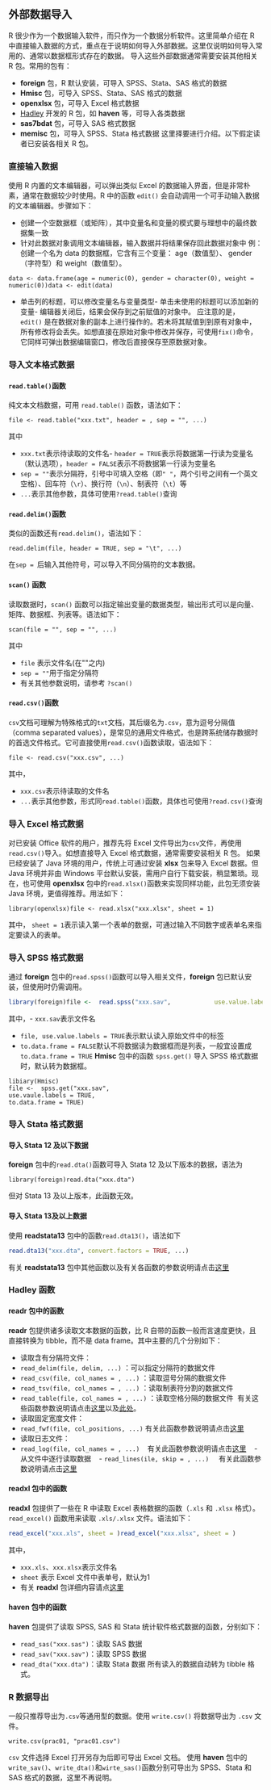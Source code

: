 ## 外部数据导入
R 很少作为一个数据输入软件，而只作为一个数据分析软件。这里简单介绍在 R 中直接输入数据的方式，重点在于说明如何导入外部数据。这里仅说明如何导入常用的、通常以数据框形式存在的数据。
导入这些外部数据通常需要安装其他相关 R 包。常用的包有：
- **foreign** 包，R 默认安装，可导入 SPSS、Stata、SAS 格式的数据
- **Hmisc** 包，可导入 SPSS、Stata、SAS 格式的数据
- **openxlsx** 包，可导入 Excel 格式数据
- [Hadley](http://hadley.nz/) 开发的 R 包，如 **haven** 等，可导入各类数据
- **sas7bdat** 包，可导入 SAS 格式数据
- **memisc** 包，可导入 SPSS、Stata 格式数据
这里择要进行介绍。以下假定读者已安装各相关 R 包。
### 直接输入数据
使用 R 内置的文本编辑器，可以弹出类似 Excel 的数据输入界面，但是非常朴素，通常在数据较少时使用。R 中的函数 `edit()` 会自动调用一个可手动输入数据的文本编辑器。步骤如下：
- 创建一个空数据框（或矩阵），其中变量名和变量的模式要与理想中的最终数据集一致
- 针对此数据对象调用文本编辑器，输入数据并将结果保存回此数据对象中
例：创建一个名为 data 的数据框，它含有三个变量： age（数值型）、 gender（字符型）和 weight（数值型）。
```
data <- data.frame(age = numeric(0), gender = character(0), weight = numeric(0))data <- edit(data)
```
- 单击列的标题，可以修改变量名与变量类型- 单击未使用的标题可以添加新的变量- 编辑器关闭后，结果会保存到之前赋值的对象中。
应注意的是， `edit()` 是在数据对象的副本上进行操作的。若未将其赋值到到原有对象中，所有修改将会丢失。如想直接在原始对象中修改并保存，可使用`fix()`命令，它同样可弹出数据编辑窗口，修改后直接保存至原数据对象。
### 导入文本格式数据
#### `read.table()`函数
纯文本文档数据，可用 `read.table()` 函数，语法如下：
```
file <- read.table("xxx.txt", header = , sep = "", ...)
```
其中
- `xxx.txt`表示待读取的文件名- `header = TRUE`表示将数据第一行读为变量名（默认选项），`header = FALSE`表示不将数据第一行读为变量名
- `sep = ""`表示分隔符，引号中可填入空格（即`" "`，两个引号之间有一个英文空格）、回车符（`\r`）、换行符（`\n`）、制表符（`\t`）等
- `...`表示其他参数，具体可使用`?read.table()`查询
#### `read.delim()`函数
类似的函数还有`read.delim()`，语法如下：
```
read.delim(file, header = TRUE, sep = "\t", ...)
```
在`sep = `后输入其他符号，可以导入不同分隔符的文本数据。
#### `scan()` 函数
读取数据时，`scan()` 函数可以指定输出变量的数据类型，输出形式可以是向量、矩阵、数据框、列表等。语法如下：
```
scan(file = "", sep = "", ...)
```
其中
- `file` 表示文件名(在""之内)
- `sep = ""`用于指定分隔符
- 有关其他参数说明，请参考 `?scan()`
#### `read.csv()`函数
`csv`文档可理解为特殊格式的`txt`文档，其后缀名为`.csv`，意为逗号分隔值（comma separated values），是常见的通用文件格式，也是跨系统储存数据时的首选文件格式。它可直接使用`read.csv()`函数读取，语法如下：
```
file <- read.csv("xxx.csv", ...)
```
其中，
- `xxx.csv`表示待读取的文件名
- `...`表示其他参数，形式同`read.table()`函数，具体也可使用`?read.csv()`查询
### 导入 Excel 格式数据
对已安装 Office 软件的用户，推荐先将 Excel 文件导出为`csv`文件，再使用`read.csv()`导入。如想直接导入 Excel 格式数据，通常需要安装相关 R 包。
如果已经安装了 Java 环境的用户，传统上可通过安装 **xlsx** 包来导入 Excel 数据。但 Java 环境并非由 Windows 平台默认安装，需用户自行下载安装，稍显繁琐。现在，也可使用 **openxlsx** 包中的`read.xlsx()`函数来实现同样功能，此包无须安装 Java 环境，更值得推荐。用法如下：
```
library(openxlsx)file <- read.xlsx("xxx.xlsx", sheet = 1)
```
其中， `sheet = 1`表示读入第一个表单的数据，可通过输入不同数字或表单名来指定要读入的表单。
### 导入 SPSS 格式数据
通过 **foreign** 包中的`read.spss()`函数可以导入相关文件，**foreign** 包已默认安装，但使用时仍需调用。
```r
library(foreign)file <-  read.spss("xxx.sav",            use.value.labels = TRUE,            to.data.frame = FALSE,            ...)
```
其中，- `xxx.sav`表示文件名
- `file, use.value.labels = TRUE`表示默认读入原始文件中的标签
- `to.data.frame = FALSE`默认不将数据读为数据框而是列表，一般宜设置成`to.data.frame = TRUE`
**Hmisc** 包中的函数 `spss.get()` 导入 SPSS 格式数据时，默认转为数据框。
```
libiary(Hmisc)
file <-  spss.get("xxx.sav",  
use.vaule.labels = TRUE,          
to.data.frame = TRUE)
```
### 导入 Stata 格式数据
#### 导入 Stata 12 及以下数据
**foreign** 包中的`read.dta()`函数可导入 Stata 12 及以下版本的数据，语法为
```
library(foreign)read.dta("xxx.dta")
```
但对 Stata 13 及以上版本，此函数无效。
#### 导入 Stata 13及以上数据
使用 **readstata13** 包中的函数`read.dta13()`，语法如下
```r
read.dta13("xxx.dta", convert.factors = TRUE, ...)
```
有关 **readstata13** 包中其他函数以及有关各函数的参数说明请点击[这里](https://cran.r-project.org/web/packages/readstata13/readstata13.pdf)
### Hadley 函数
#### **readr** 包中的函数
**readr** 包提供诸多读取文本数据的函数，比 R 自带的函数一般而言速度更快，且直接转换为 tibble，而不是 data frame。其中主要的几个分别如下：
- 读取含有分隔符文件：  
- `read_delim(file, delim, ...)` ：可以指定分隔符的数据文件  
- `read_csv(file, col_names = , ...)` ：读取逗号分隔的数据文件   
- `read_tsv(file, col_names = , ...)` ：读取制表符分割的数据文件    
- `read_table(file, col_names = , ...)` ：读取空格分隔的数据文件  有关这些函数参数说明请点击[这里](http://127.0.0.1:22958/library/readr/html/read_delim.html)以及[此处](http://127.0.0.1:22958/library/readr/html/read_table.html)。
- 读取固定宽度文件：   
- `read_fwf(file, col_positions, ...)`
有关此函数参数说明请点击[这里](http://127.0.0.1:22958/library/readr/html/read_fwf.html)    
- 读取日志文件：  
- `read_log(file, col_names = , ...)`    有关此函数参数说明请点击[这里](http://127.0.0.1:22958/library/readr/html/read_log.html)    - 从文件中逐行读取数据    - `read_lines(ile, skip = , ...)`     有关此函数参数说明请点击[这里](http://127.0.0.1:22958/library/readr/html/read_lines.html)
#### **readxl** 包中的函数
**readxl** 包提供了一些在 R 中读取 Excel 表格数据的函数（`.xls` 和 `.xlsx` 格式）。
`read_excel()` 函数用来读取 `.xls/.xlsx` 文件。语法如下：
```r
read_excel("xxx.xls", sheet = )read_excel("xxx.xlsx", sheet = )
```
其中，
- `xxx.xls`、`xxx.xlsx`表示文件名
- `sheet` 表示 Excel 文件中表单号，默认为1
- 有关 **readxl** 包详细内容请点[这里](https://mran.microsoft.com/web/packages/readxl/readxl.pdf)
#### **haven** 包中的函数
**haven** 包提供了读取 SPSS, SAS 和 Stata 统计软件格式数据的函数，分别如下：
- `read_sas("xxx.sas")`：读取 SAS 数据
- `read_sav("xxx.sav")`：读取 SPSS 数据
- `read_dta("xxx.dta")`：读取 Stata 数据
所有读入的数据自动转为 tibble 格式。
### R 数据导出
一般只推荐导出为`.csv`等通用型的数据。使用 `write.csv()` 将数据导出为 `.csv` 文件。
```
write.csv(prac01, "prac01.csv")
```
`csv` 文件选择 Excel 打开另存为后即可导出 Excel 文档。
使用 **haven** 包中的`write_sav()`、`write_dta()`和`wirte_sas()`函数分别可导出为 SPSS、Stata 和 SAS 格式的数据，这里不再说明。
